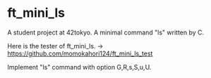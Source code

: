 # ft_mini_ls

A student project at 42tokyo. A minimal command "ls" written by C.

Here is the tester of ft_mini_ls. -> https://github.com/momokahori124/ft_mini_ls_test

Implement "ls" command with option G,R,s,S,u,U.

